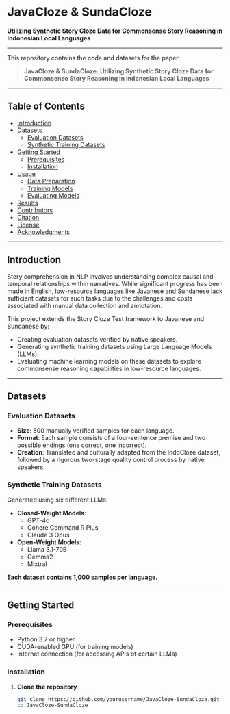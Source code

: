 # JavaCloze & SundaCloze

**Utilizing Synthetic Story Cloze Data for Commonsense Story Reasoning in Indonesian Local Languages**

---

This repository contains the code and datasets for the paper:

> **JavaCloze & SundaCloze: Utilizing Synthetic Story Cloze Data for Commonsense Story Reasoning in Indonesian Local Languages**

---

## Table of Contents

- [Introduction](#introduction)
- [Datasets](#datasets)
  - [Evaluation Datasets](#evaluation-datasets)
  - [Synthetic Training Datasets](#synthetic-training-datasets)
- [Getting Started](#getting-started)
  - [Prerequisites](#prerequisites)
  - [Installation](#installation)
- [Usage](#usage)
  - [Data Preparation](#data-preparation)
  - [Training Models](#training-models)
  - [Evaluating Models](#evaluating-models)
- [Results](#results)
- [Contributors](#contributors)
- [Citation](#citation)
- [License](#license)
- [Acknowledgments](#acknowledgments)

---

## Introduction

Story comprehension in NLP involves understanding complex causal and temporal relationships within narratives. While significant progress has been made in English, low-resource languages like Javanese and Sundanese lack sufficient datasets for such tasks due to the challenges and costs associated with manual data collection and annotation.

This project extends the Story Cloze Test framework to Javanese and Sundanese by:

- Creating evaluation datasets verified by native speakers.
- Generating synthetic training datasets using Large Language Models (LLMs).
- Evaluating machine learning models on these datasets to explore commonsense reasoning capabilities in low-resource languages.

---

## Datasets

### Evaluation Datasets

- **Size**: 500 manually verified samples for each language.
- **Format**: Each sample consists of a four-sentence premise and two possible endings (one correct, one incorrect).
- **Creation**: Translated and culturally adapted from the IndoCloze dataset, followed by a rigorous two-stage quality control process by native speakers.

### Synthetic Training Datasets

Generated using six different LLMs:

- **Closed-Weight Models**:
  - GPT-4o
  - Cohere Command R Plus
  - Claude 3 Opus
- **Open-Weight Models**:
  - Llama 3.1-70B
  - Gemma2
  - Mixtral

**Each dataset contains 1,000 samples per language.**

---

## Getting Started

### Prerequisites

- Python 3.7 or higher
- CUDA-enabled GPU (for training models)
- Internet connection (for accessing APIs of certain LLMs)

### Installation

1. **Clone the repository**

   ```bash
   git clone https://github.com/yourusername/JavaCloze-SundaCloze.git
   cd JavaCloze-SundaCloze
